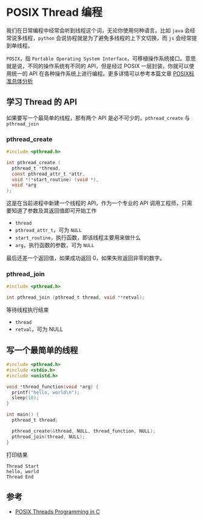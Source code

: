 # POSIX Thread 编程

我们在日常编程中经常会听到线程这个词，无论你使用何种语言。比如 `java` 会经常说多线程，`python` 会说协程就是为了避免多线程的上下文切换，而 `js` 会经常提到单线程。

`POSIX`，指 `Portable Operating System Interface`，可移植操作系统接口。意思就是说，不同的操作系统有不同的 API，但是经过 POSIX 一层封装，你就可以使用统一的 API 在各种操作系统上进行编程。更多详情可以参考本篇文章 [POSIX标准总体分析](https://blog.csdn.net/novagx/article/details/2077561)


## 学习 Thread 的 API

如果要写一个最简单的线程，那有两个 API 是必不可少的，`pthread_create` 与 `pthread_join`

### pthread_create

``` c
#include <pthread.h>

int pthread_create (
  pthread_t *thread,
  const pthread_attr_t *attr,
  void *(*start_routine) (void *),
  void *arg
);
```

这是在当前进程中新建一个线程的 API，作为一个专业的 API 调用工程师，只需要知道了参数及其返回值即可开始工作

+ `thread`
+ `pthread_attr_t`，可为 `NULL`
+ `start_routine`，执行函数，即该线程主要用来做什么
+ `arg`，执行函数的参数，可为 `NULL`

最后还差一个返回值，如果成功返回 0，如果失败返回非零的数字。

### pthread_join

``` c
#include <pthread.h>

int pthread_join (pthread_t thread, void **retval);
```

等待线程执行结束

+ `thread`
+ `retval`，可为 NULL

## 写一个最简单的线程

``` c
#include <pthread.h>
#include <stdio.h>
#include <unistd.h>

void *thread_function(void *arg) {
  printf("hello, world\n");
  sleep(10);
}

int main() {
  pthread_t thread;

  pthread_create(&thread, NULL, thread_function, NULL);
  pthread_join(thread, NULL);
}
```

打印结果

```
Thread Start
hello, world
Thread End
```

## 参考

+ [POSIX Threads Programming in C](https://www.softprayog.in/programming/posix-threads-programming-in-c)
